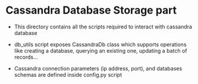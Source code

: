<h1>Cassandra Database Storage part</h1>
<ul>
  <li>
    <p>This directory contains all the scripts required to interact with cassandra database</p>
  </li>
  <li>
    <p>db_utils script exposes CassandraDb class which supports operations like creating a database, querying an existing one, updating a batch of records...</p>
  </li>
  <li>
    <p>Cassandra connection parameters (ip address, port), and databases schemas are defined inside config.py script</p>
  </li>
 </ul>
